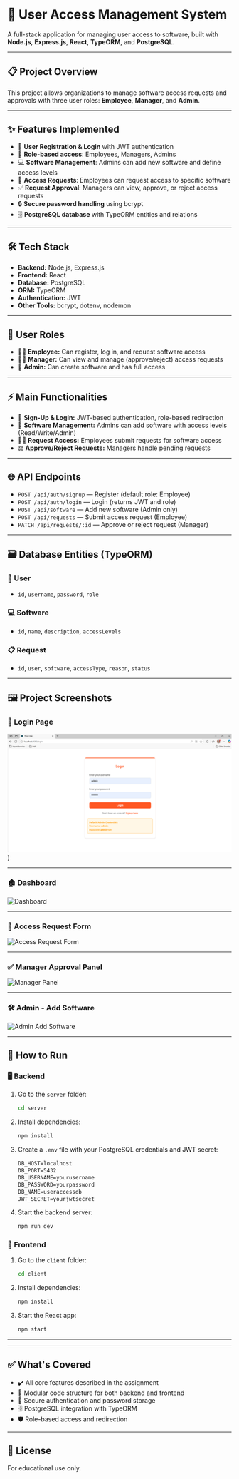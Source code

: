 # 🔐 User Access Management System

A full-stack application for managing user access to software, built with **Node.js**, **Express.js**, **React**, **TypeORM**, and **PostgreSQL**.

---

## 📋 Project Overview

This project allows organizations to manage software access requests and approvals with three user roles: **Employee**, **Manager**, and **Admin**.

---

## ✨ Features Implemented

- 🔑 **User Registration & Login** with JWT authentication  
- 👥 **Role-based access**: Employees, Managers, Admins  
- 💻 **Software Management**: Admins can add new software and define access levels  
- 📝 **Access Requests**: Employees can request access to specific software  
- ✅ **Request Approval**: Managers can view, approve, or reject access requests  
- 🔒 **Secure password handling** using bcrypt  
- 🗄️ **PostgreSQL database** with TypeORM entities and relations  

---

## 🛠️ Tech Stack

- **Backend:** Node.js, Express.js  
- **Frontend:** React  
- **Database:** PostgreSQL  
- **ORM:** TypeORM  
- **Authentication:** JWT  
- **Other Tools:** bcrypt, dotenv, nodemon  

---

## 👤 User Roles

- 👨‍💼 **Employee:** Can register, log in, and request software access  
- 👩‍💼 **Manager:** Can view and manage (approve/reject) access requests  
- 🔧 **Admin:** Can create software and has full access  

---

## ⚡ Main Functionalities

- 🚪 **Sign-Up & Login:** JWT-based authentication, role-based redirection  
- 📱 **Software Management:** Admins can add software with access levels (Read/Write/Admin)  
- 🙋‍♀️ **Request Access:** Employees submit requests for software access  
- ⚖️ **Approve/Reject Requests:** Managers handle pending requests  

---

## 🌐 API Endpoints

- `POST /api/auth/signup` — Register (default role: Employee)  
- `POST /api/auth/login` — Login (returns JWT and role)  
- `POST /api/software` — Add new software (Admin only)  
- `POST /api/requests` — Submit access request (Employee)  
- `PATCH /api/requests/:id` — Approve or reject request (Manager)  

---

## 🗃️ Database Entities (TypeORM)

### 👤 User
- `id`, `username`, `password`, `role`

### 💻 Software
- `id`, `name`, `description`, `accessLevels`

### 📋 Request
- `id`, `user`, `software`, `accessType`, `reason`, `status`

---

## 🖼️ Project Screenshots

### 🔐 Login Page
![Login Page](https://github.com/abhi-shek-86/user_access_management/blob/main/assets/Screenshot%202025-05-22%20110312.png))

---

### 🏠 Dashboard
![Dashboard](./assets/screenshots/dashboard.png)

---

### 📝 Access Request Form
![Access Request Form](./assets/screenshots/access-request.png)

---

### ✅ Manager Approval Panel
![Manager Panel](./assets/screenshots/manager-panel.png)

---

### 🛠️ Admin - Add Software
![Admin Add Software](./assets/screenshots/admin-add-software.png)

---

## 🚀 How to Run

### 🖥️ Backend

1. Go to the `server` folder:
    ```bash
    cd server
    ```
2. Install dependencies:
    ```bash
    npm install
    ```
3. Create a `.env` file with your PostgreSQL credentials and JWT secret:
    ```
    DB_HOST=localhost
    DB_PORT=5432
    DB_USERNAME=yourusername
    DB_PASSWORD=yourpassword
    DB_NAME=useraccessdb
    JWT_SECRET=yourjwtsecret
    ```
4. Start the backend server:
    ```bash
    npm run dev
    ```

### 🎨 Frontend

1. Go to the `client` folder:
    ```bash
    cd client
    ```
2. Install dependencies:
    ```bash
    npm install
    ```
3. Start the React app:
    ```bash
    npm start
    ```

---


---

## ✅ What's Covered

- ✔️ All core features described in the assignment  
- 🧩 Modular code structure for both backend and frontend  
- 🔐 Secure authentication and password storage  
- 🗄️ PostgreSQL integration with TypeORM  
- 🛡️ Role-based access and redirection  

---

## 📄 License

For educational use only.


